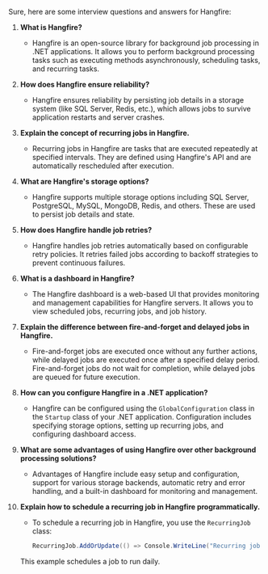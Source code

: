 Sure, here are some interview questions and answers for Hangfire:

1. **What is Hangfire?**
   - Hangfire is an open-source library for background job processing in .NET applications. It allows you to perform background processing tasks such as executing methods asynchronously, scheduling tasks, and recurring tasks.

2. **How does Hangfire ensure reliability?**
   - Hangfire ensures reliability by persisting job details in a storage system (like SQL Server, Redis, etc.), which allows jobs to survive application restarts and server crashes.

3. **Explain the concept of recurring jobs in Hangfire.**
   - Recurring jobs in Hangfire are tasks that are executed repeatedly at specified intervals. They are defined using Hangfire's API and are automatically rescheduled after execution.

4. **What are Hangfire's storage options?**
   - Hangfire supports multiple storage options including SQL Server, PostgreSQL, MySQL, MongoDB, Redis, and others. These are used to persist job details and state.

5. **How does Hangfire handle job retries?**
   - Hangfire handles job retries automatically based on configurable retry policies. It retries failed jobs according to backoff strategies to prevent continuous failures.

6. **What is a dashboard in Hangfire?**
   - The Hangfire dashboard is a web-based UI that provides monitoring and management capabilities for Hangfire servers. It allows you to view scheduled jobs, recurring jobs, and job history.

7. **Explain the difference between fire-and-forget and delayed jobs in Hangfire.**
   - Fire-and-forget jobs are executed once without any further actions, while delayed jobs are executed once after a specified delay period. Fire-and-forget jobs do not wait for completion, while delayed jobs are queued for future execution.

8. **How can you configure Hangfire in a .NET application?**
   - Hangfire can be configured using the `GlobalConfiguration` class in the `Startup` class of your .NET application. Configuration includes specifying storage options, setting up recurring jobs, and configuring dashboard access.

9. **What are some advantages of using Hangfire over other background processing solutions?**
   - Advantages of Hangfire include easy setup and configuration, support for various storage backends, automatic retry and error handling, and a built-in dashboard for monitoring and management.

10. **Explain how to schedule a recurring job in Hangfire programmatically.**
    - To schedule a recurring job in Hangfire, you use the `RecurringJob` class:
      ```csharp
      RecurringJob.AddOrUpdate(() => Console.WriteLine("Recurring job executed."), Cron.Daily);
      ```
    This example schedules a job to run daily.
